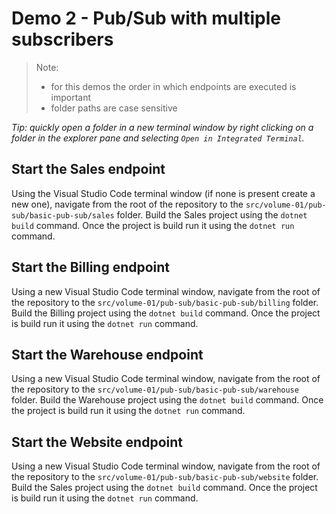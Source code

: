 # Demo 2 - Pub/Sub with multiple subscribers

> Note:
>
> - for this demos the order in which endpoints are executed is important
> - folder paths are case sensitive

_Tip: quickly open a folder in a new terminal window by right clicking on a folder in the explorer pane and selecting `Open in Integrated Terminal`._

## Start the Sales endpoint

Using the Visual Studio Code terminal window (if none is present create a new one), navigate from the root of the repository to the `src/volume-01/pub-sub/basic-pub-sub/sales` folder. Build the Sales project using the `dotnet build` command. Once the project is build run it using the `dotnet run` command.

## Start the Billing endpoint

Using a new Visual Studio Code terminal window, navigate from the root of the repository to the `src/volume-01/pub-sub/basic-pub-sub/billing` folder. Build the Billing project using the `dotnet build` command. Once the project is build run it using the `dotnet run` command.

## Start the Warehouse endpoint

Using a new Visual Studio Code terminal window, navigate from the root of the repository to the `src/volume-01/pub-sub/basic-pub-sub/warehouse` folder. Build the Warehouse project using the `dotnet build` command. Once the project is build run it using the `dotnet run` command.

## Start the Website endpoint

Using a new Visual Studio Code terminal window, navigate from the root of the repository to the `src/volume-01/pub-sub/basic-pub-sub/website` folder. Build the Sales project using the `dotnet build` command. Once the project is build run it using the `dotnet run` command.
